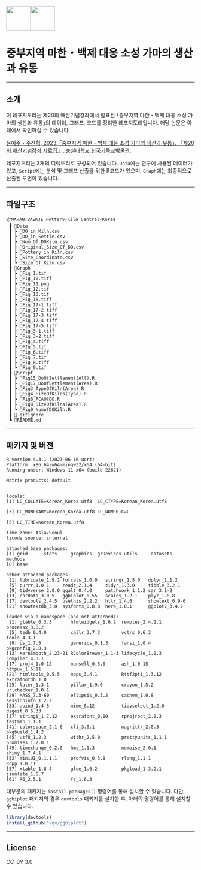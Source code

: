 <img src="https://user-images.githubusercontent.com/64909586/186408061-58a88e85-be08-47f2-b3b3-2c9e04a9dec6.png" height=65><img src="https://github.com/ChanToRe/RCDB/assets/64909586/d30fb665-14a7-4290-9ab3-7dba9345fe71" height=65>

# 중부지역 마한・백제 대옹 소성 가마의 생산과 유통

---

## 소개
이 레포지토리는 제20회 매산기념강좌에서 발표된 ｢중부지역 마한・백제 대옹 소성 가마의 생산과 유통｣의 데이터, 그래프, 코드를 정리한 레포지토리입니다. 해당 논문은 아래에서 확인하실 수 있습니다.

[윤예주・주찬혁, 2023, ｢중부지역 마한・백제 대옹 소성 가마의 생산과 유통｣, 『제20회 매산기념강좌 자료집』, 숭실대학교 한국기독교박물관.]()

레포지토리는 3개의 디렉토리로 구성되어 있습니다. `Data`에는 연구에 사용된 데이터가 있고, `Script`에는 분석 및 그래프 산출을 위한 R코드가 있으며, `Graph`에는 최종적으로 산출된 도면이 있습니다.

---

## 파일구조

```
📦MAHAN-BAEKJE_Pottery-Kiln_Central-Korea
 ┣ 📂Data
 ┃ ┣ 📜DO_in_Kiln.csv
 ┃ ┣ 📜DO_in_Settle.csv
 ┃ ┣ 📜Num_Of_DOKiln.csv
 ┃ ┣ 📜Original_Size_Of_DO.csv
 ┃ ┣ 📜Pottery_in_Kiln.csv
 ┃ ┣ 📜Site_Coordinate.csv
 ┃ ┗ 📜Size_Of_Kiln.csv
 ┣ 📂Graph
 ┃ ┣ 📜Fig_1.tif
 ┃ ┣ 📜Fig_10.tiff
 ┃ ┣ 📜Fig_11.png
 ┃ ┣ 📜Fig_12.tif
 ┃ ┣ 📜Fig_13.tif
 ┃ ┣ 📜Fig_15.tiff
 ┃ ┣ 📜Fig_17-1.tiff
 ┃ ┣ 📜Fig_17-2.tiff
 ┃ ┣ 📜Fig_17-3.tiff
 ┃ ┣ 📜Fig_17-4.tiff
 ┃ ┣ 📜Fig_17-5.tiff
 ┃ ┣ 📜Fig_3-1.tiff
 ┃ ┣ 📜Fig_3-2.tiff
 ┃ ┣ 📜Fig_4.tiff
 ┃ ┣ 📜FIg_5.tif
 ┃ ┣ 📜Fig_6.tiff
 ┃ ┣ 📜Fig_7.tif
 ┃ ┣ 📜Fig_8.tiff
 ┃ ┗ 📜Fig_9.tif
 ┣ 📂Script
 ┃ ┣ 📜Fig15_DoOfSettlement(All).R
 ┃ ┣ 📜Fig17_DoOfSettlement(Area).R
 ┃ ┣ 📜Fig3_TypeOfKiln(Area).R
 ┃ ┣ 📜Fig4_SizeOfKilns(Type).R
 ┃ ┣ 📜Fig6_PCAOfDO.R
 ┃ ┣ 📜Fig8_SizeOfKilns(Area).R
 ┃ ┗ 📜Fig9_NumofDOKiln.R
 ┣ 📜.gitignore
 ┗ 📜README.md
 ```

---

## 패키지 및 버전

```
R version 4.3.1 (2023-06-16 ucrt)
Platform: x86_64-w64-mingw32/x64 (64-bit)
Running under: Windows 11 x64 (build 22621)

Matrix products: default


locale:
[1] LC_COLLATE=Korean_Korea.utf8  LC_CTYPE=Korean_Korea.utf8 

[3] LC_MONETARY=Korean_Korea.utf8 LC_NUMERIC=C               

[5] LC_TIME=Korean_Korea.utf8

time zone: Asia/Seoul
tzcode source: internal

attached base packages:
[1] grid      stats     graphics  grDevices utils     datasets  methods
[8] base

other attached packages:
 [1] lubridate_1.9.2 forcats_1.0.0   stringr_1.5.0   dplyr_1.1.2
 [5] purrr_1.0.1     readr_2.1.4     tidyr_1.3.0     tibble_3.2.1
 [9] tidyverse_2.0.0 ggalt_0.4.0     patchwork_1.1.2 car_3.1-2
[13] carData_3.0-5   ggbiplot_0.55   scales_1.2.1    plyr_1.8.8
[17] devtools_2.4.5  usethis_2.2.2   httr_1.4.6      showtext_0.9-6
[21] showtextdb_3.0  sysfonts_0.8.8  here_1.0.1      ggplot2_3.4.2

loaded via a namespace (and not attached):
 [1] gtable_0.3.3       htmlwidgets_1.6.2  remotes_2.4.2.1    processx_3.8.2
 [5] tzdb_0.4.0         callr_3.7.3        vctrs_0.6.3        tools_4.3.1
 [9] ps_1.7.5           generics_0.1.3     fansi_1.0.4        pkgconfig_2.0.3
[13] KernSmooth_2.23-21 RColorBrewer_1.1-3 lifecycle_1.0.3    compiler_4.3.1
[17] proj4_1.0-12       munsell_0.5.0      ash_1.0-15         httpuv_1.6.11
[21] htmltools_0.5.5    maps_3.4.1         Rttf2pt1_1.3.12    extrafontdb_1.0
[25] later_1.3.1        pillar_1.9.0       crayon_1.5.2       urlchecker_1.0.1
[29] MASS_7.3-60        ellipsis_0.3.2     cachem_1.0.8       sessioninfo_1.2.2
[33] abind_1.4-5        mime_0.12          tidyselect_1.2.0   digest_0.6.33
[37] stringi_1.7.12     extrafont_0.19     rprojroot_2.0.3    fastmap_1.1.1
[41] colorspace_2.1-0   cli_3.6.1          magrittr_2.0.3     pkgbuild_1.4.2
[45] utf8_1.2.3         withr_2.5.0        prettyunits_1.1.1  promises_1.2.0.1
[49] timechange_0.2.0   hms_1.1.3          memoise_2.0.1      shiny_1.7.4.1
[53] miniUI_0.1.1.1     profvis_0.3.8      rlang_1.1.1        Rcpp_1.0.11
[57] xtable_1.8-4       glue_1.6.2         pkgload_1.3.2.1    jsonlite_1.8.7
[61] R6_2.5.1           fs_1.6.3
```

대부분의 패키지는 `install.packages()` 명령어를 통해 설치할 수 있습니다. 다만, `ggbiplot` 패키지의 경우 `devtools` 패키지를 설치한 후, 아래의 명령어를 통해 설치할 수 있습니다.

```R
library(devtools)
install_github("vqv/ggbiplot")
```

---

## License

CC-BY 3.0